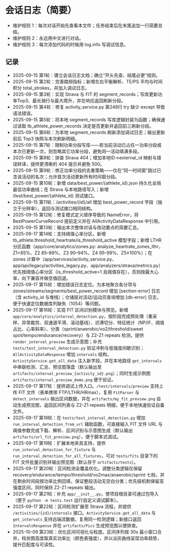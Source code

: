 # 会话日志（简要）

- 维护规则 1：每次对话开始先查看本文件；任务结束后在末尾追加一行简要总结。
- 维护规则 2：永远用中文进行对话。
- 维护规则 3：每次添加代码的时候用 log.info 写调试信息。

## 记录

- 2025-09-15 第1轮：建立会话日志文档；确立“开头先查、结尾必更”规则。
- 2025-09-15 第2轮：完善踏频指标；新增左右平衡解析、TE/PS 平均与时间积分 total_strokes，并加入调试日志。
- 2025-09-15 第3轮：实现 Strava 与 FIT 的 segment_records；写库更新功率Top3、最长骑行与最大爬升，并在响应返回刷新分段。
- 2025-09-15 第4轮：修复 activity_service.py 第248行 try 缺少 except 导致语法错误。
- 2025-09-15 第5轮：将本地 segment_records 写库逻辑封装为函数；确保通过读取 tb_athlete_power_records 决定是否更新并返回前三刷新分段。
- 2025-09-15 第6轮：为本地 segment_records 刷新添加调试日志；输出更新前后 Top3 快照与本次刷新明细。
- 2025-09-15 第7轮：限制功率分段写库——若当前活动已占任一功率分段或本次已更新一次，则忽略其它功率分段，避免同一活动填满多段。
- 2025-09-15 第8轮：排查 Strava 404；增加本地ID→external_id 映射与错误转译，提供更清晰的 404 提示并避免 500。
- 2025-09-15 第9轮：修正功率分段的去重策略——仅在“同一时间窗”跳过已含该活动的名次；允许首次活动更新所有时间窗分段。
- 2025-09-15 第10轮：新增 data/best_power/{athlete_id}.json 持久化全局最佳功率曲线；在 Strava 与本地路径写入；新增 /test/best_power/{athlete_id} 测试接口。
- 2025-09-15 第11轮：/activities/{id}/all 增加 best_power_record 字段（独立于分辨率），返回与测试接口相同结构。
- 2025-09-15 第12轮：修复模式定义顺序导致的 NameError，将 BestPowerCurveRecord 提前定义并在 AllActivityDataResponse 中引用。
- 2025-09-15 第13轮：输出本次整体对话与改动要点的简要汇总。
- 2025-09-17 第14轮：支持阈值心率分区。新增 tb_athlete.threshold_heartrate/is_threshold_active 模型字段；新增 LTHR 分区函数（app/core/analytics/zones.py: analyze_heartrate_zones_lthr，Z1<85%、Z2 85–89%、Z3 90–94%、Z4 95–99%、Z5≥100%）；在 zones 计算中（app/services/activity_service.py、app/api/legacy/activities_legacy.py、app/analyzers/strava/metrics.py）优先按阈值心率分区（is_threshold_active=1 且阈值存在），否则按最大心率，向下兼容并做空值回退。
- 2025-09-17 第15轮：增加错误日志定位。为本地聚合各分项与 zones/streams/segments/best_power_record 增加 [section-error] 日志（含 activity_id 与堆栈）；仓储层对活动/运动员查询增加 [db-error] 日志，便于快速定位数据库列缺失（1054）等问题。
- 2025-09-17 第16轮：实现 FIT 区间识别模块与预览。新增 `app/core/analytics/interval_detection.py`，按阶段完成预处理（重采样、异常裁剪、双通道平滑、滚动基线）、迟滞切分、特征统计（NP/IF、阈值占比、心率斜率）、分类（sprint/anaerobic/vo2/threshold/sweet spot/tempo/endurance/recovery）与 Z2-Z1 repeats 检测，提供 `render_interval_preview` 生成示意图；补充 `tests/test_interval_detection.py` 验证冲刺与低强度间歇识别；`AllActivityDataResponse` 增加 `intervals` 结构，`ActivityService.get_all_data` 注入新字段，并在本地路径 `get_intervals` 中串联检测、汇总、预览图落盘（默认输出至 `artifacts/interval_preview_{activity_id}.png`）；同时生成示例图 `artifacts/interval_preview_demo.png` 便于验证。
- 2025-09-17 第17轮：提供调试上传入口。`/test/intervals/preview` 支持上传 FIT 文件（表单携带 FTP/LTHR/HRmax），复用 `FitParser` 与 `detect_intervals` 输出区间数据，并在 `artifacts/my_fit_preview.png` 自动生成预览图，返回区间列表与 Z2-Z1 repeats 明细，便于本地快速验证自备文件。
- 2025-09-17 第18轮：在 `tests/test_interval_detection.py` 增加 `run_interval_detection_from_url` 辅助函数，可直接输入 FIT 文件 URL 与阈值参数完成下载、解析、区间识别与示意图生成（默认输出 `artifacts/url_fit_preview.png`），便于脚本式调试。
- 2025-09-17 第19轮：扩展本地夹具支持，提供 `run_interval_detection_for_fixture` 与 `run_interval_detection_for_all_fixtures`，可对 `tests/fits` 目录下的 FIT 文件批量识别并输出预览图（默认存于 `artifacts/tests`）。
- 2025-09-17 第20轮：区间检测全覆盖优化。调整分类逻辑仅保留 recovery/endurance/tempo/threshold/vo2max/anaerobic/sprint 七档，并在剩余时间段按功率比例回填，保证整段活动无空白分类；优先级机制保留高强度区间，同时保持 Z2-Z1 repeats 输出。
- 2025-09-17 第21轮：补充 `app/__init__.py`，使项目根目录可通过包导入（便于 `python -m tests.test` 运行自定义调试脚本）。
- 2025-09-17 第22轮：区间检测扩展至 Strava 流程，并提供 `/activities/{id}/intervals` 接口。`ActivityService.get_all_data` 与 `get_intervals` 支持远端流数据，复用同一检测逻辑；新接口返回 `IntervalsResponse` 并在 `artifacts/Pics` 生成预览图以便排查。
- 2025-10-09 第23轮：优化区间可视化与粒度。区间序列按 30s 最小窗口合并，柱状图高度取真实功率比（颜色表强度），并以淡灰曲线呈现功率趋势，提升匹配度与可读性。
